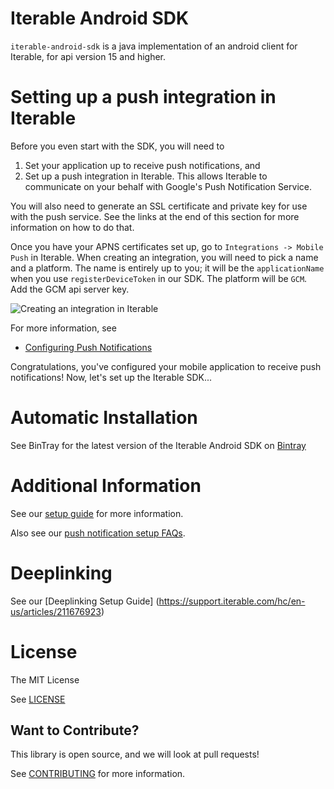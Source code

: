 # Iterable Android SDK

`iterable-android-sdk` is a java implementation of an android client for Iterable, for api version 15 and higher.

# Setting up a push integration in Iterable

Before you even start with the SDK, you will need to 

1. Set your application up to receive push notifications, and 
2. Set up a push integration in Iterable. This allows Iterable to communicate on your behalf with Google's Push Notification Service.

You will also need to generate an SSL certificate and private key for use with the push service. See the links at the end of this section for more information on how to do that.

Once you have your APNS certificates set up, go to `Integrations -> Mobile Push` in Iterable. When creating an integration, you will need to pick a name and a platform. The name is entirely up to you; it will be the `applicationName` when you use `registerDeviceToken` in our SDK. The platform will be `GCM`. Add the GCM api server key.

![Creating an integration in Iterable](https://support.iterable.com/hc/en-us/article_attachments/211841066/2016-12-08_1442.png)

For more information, see

* [Configuring Push Notifications](http://docs.aws.amazon.com/sns/latest/dg/mobile-push-gcm.html)

Congratulations, you've configured your mobile application to receive push notifications! Now, let's set up the Iterable SDK...

# Automatic Installation

See BinTray for the latest version of the Iterable Android SDK on [Bintray](https://bintray.com/davidtruong/maven/Iterable-SDK)


# Additional Information

See our [setup guide](http://support.iterable.com/hc/en-us/articles/204780589-Push-Notification-Setup-iOS-and-Android-) for more information.

Also see our [push notification setup FAQs](http://support.iterable.com/hc/en-us/articles/206791196-Push-Notification-Setup-FAQ-s).

# Deeplinking

See our [Deeplinking Setup Guide] (https://support.iterable.com/hc/en-us/articles/211676923)

# License

The MIT License

See [LICENSE](https://github.com/Iterable/iterable-android-sdk/blob/master/LICENSE)

## Want to Contribute?

This library is open source, and we will look at pull requests!

See [CONTRIBUTING](CONTRIBUTING.md) for more information.